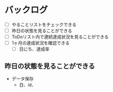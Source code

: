 # バックログ
-[ ] やることリストをチェックできる
-[ ] 昨日の状態を見ることができる
-[ ] ToDoリスト内で連続達成状況を見ることができる
-[ ] 1ヶ月の達成状況を確認できる
  -[ ] 日にち、達成率

## 昨日の状態を見ることができる
* データ保存
    * 日、id、